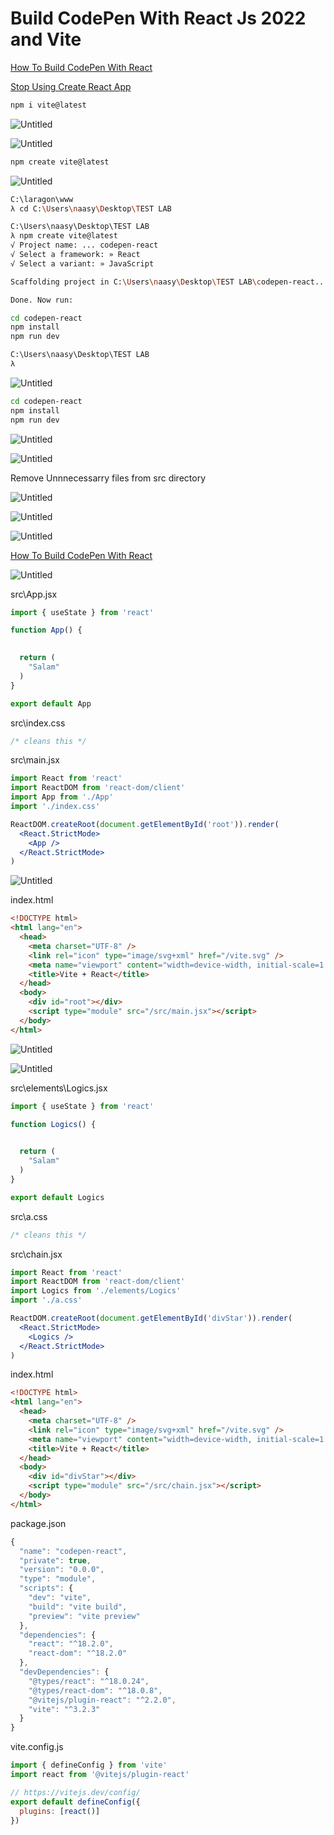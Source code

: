 # Build CodePen With React Js 2022 and Vite

[How To Build CodePen With React](https://www.youtube.com/watch?v=wcVxX7lu2d4)

[Stop Using Create React App](https://www.youtube.com/shorts/Xrgddey8jcA)

```bash
npm i vite@latest
```

![Untitled](Build%20CodePen%20With%20React%20Js%202022%20and%20Vite%201764ee335797477eaef72ce68b79ceaf/Untitled.png)

![Untitled](Build%20CodePen%20With%20React%20Js%202022%20and%20Vite%201764ee335797477eaef72ce68b79ceaf/Untitled%201.png)

```bash
npm create vite@latest
```

![Untitled](Build%20CodePen%20With%20React%20Js%202022%20and%20Vite%201764ee335797477eaef72ce68b79ceaf/Untitled%202.png)

```bash
C:\laragon\www
λ cd C:\Users\naasy\Desktop\TEST LAB
```

```bash
C:\Users\naasy\Desktop\TEST LAB
λ npm create vite@latest
√ Project name: ... codepen-react
√ Select a framework: » React
√ Select a variant: » JavaScript
```

```bash
Scaffolding project in C:\Users\naasy\Desktop\TEST LAB\codepen-react...
```

```bash
Done. Now run:
```

```bash
cd codepen-react
npm install
npm run dev
```

```bash
C:\Users\naasy\Desktop\TEST LAB
λ
```

![Untitled](Build%20CodePen%20With%20React%20Js%202022%20and%20Vite%201764ee335797477eaef72ce68b79ceaf/Untitled%203.png)

```bash
cd codepen-react
npm install
npm run dev
```

![Untitled](Build%20CodePen%20With%20React%20Js%202022%20and%20Vite%201764ee335797477eaef72ce68b79ceaf/Untitled%204.png)

![Untitled](Build%20CodePen%20With%20React%20Js%202022%20and%20Vite%201764ee335797477eaef72ce68b79ceaf/Untitled%205.png)

Remove Unnnecessarry files from src directory

![Untitled](Build%20CodePen%20With%20React%20Js%202022%20and%20Vite%201764ee335797477eaef72ce68b79ceaf/Untitled%206.png)

![Untitled](Build%20CodePen%20With%20React%20Js%202022%20and%20Vite%201764ee335797477eaef72ce68b79ceaf/Untitled%207.png)

![Untitled](Build%20CodePen%20With%20React%20Js%202022%20and%20Vite%201764ee335797477eaef72ce68b79ceaf/Untitled%208.png)

[How To Build CodePen With React](https://youtu.be/wcVxX7lu2d4?t=107)

![Untitled](Build%20CodePen%20With%20React%20Js%202022%20and%20Vite%201764ee335797477eaef72ce68b79ceaf/Untitled%209.png)

src\App.jsx

```jsx
import { useState } from 'react'

function App() {
  

  return (
    "Salam"
  )
}

export default App
```

src\index.css

```css
/* cleans this */
```

src\main.jsx

```jsx
import React from 'react'
import ReactDOM from 'react-dom/client'
import App from './App'
import './index.css'

ReactDOM.createRoot(document.getElementById('root')).render(
  <React.StrictMode>
    <App />
  </React.StrictMode>
)
```

![Untitled](Build%20CodePen%20With%20React%20Js%202022%20and%20Vite%201764ee335797477eaef72ce68b79ceaf/Untitled%2010.png)

index.html

```html
<!DOCTYPE html>
<html lang="en">
  <head>
    <meta charset="UTF-8" />
    <link rel="icon" type="image/svg+xml" href="/vite.svg" />
    <meta name="viewport" content="width=device-width, initial-scale=1.0" />
    <title>Vite + React</title>
  </head>
  <body>
    <div id="root"></div>
    <script type="module" src="/src/main.jsx"></script>
  </body>
</html>
```

![Untitled](Build%20CodePen%20With%20React%20Js%202022%20and%20Vite%201764ee335797477eaef72ce68b79ceaf/Untitled%2011.png)

![Untitled](Build%20CodePen%20With%20React%20Js%202022%20and%20Vite%201764ee335797477eaef72ce68b79ceaf/Untitled%2012.png)

src\elements\Logics.jsx

```jsx
import { useState } from 'react'

function Logics() {
  

  return (
    "Salam"
  )
}

export default Logics
```

src\a.css

```css
/* cleans this */
```

src\chain.jsx

```jsx
import React from 'react'
import ReactDOM from 'react-dom/client'
import Logics from './elements/Logics'
import './a.css'

ReactDOM.createRoot(document.getElementById('divStar')).render(
  <React.StrictMode>
    <Logics />
  </React.StrictMode>
)
```

index.html

```html
<!DOCTYPE html>
<html lang="en">
  <head>
    <meta charset="UTF-8" />
    <link rel="icon" type="image/svg+xml" href="/vite.svg" />
    <meta name="viewport" content="width=device-width, initial-scale=1.0" />
    <title>Vite + React</title>
  </head>
  <body>
    <div id="divStar"></div>
    <script type="module" src="/src/chain.jsx"></script>
  </body>
</html>
```

package.json

```jsx
{
  "name": "codepen-react",
  "private": true,
  "version": "0.0.0",
  "type": "module",
  "scripts": {
    "dev": "vite",
    "build": "vite build",
    "preview": "vite preview"
  },
  "dependencies": {
    "react": "^18.2.0",
    "react-dom": "^18.2.0"
  },
  "devDependencies": {
    "@types/react": "^18.0.24",
    "@types/react-dom": "^18.0.8",
    "@vitejs/plugin-react": "^2.2.0",
    "vite": "^3.2.3"
  }
}
```

vite.config.js

```jsx
import { defineConfig } from 'vite'
import react from '@vitejs/plugin-react'

// https://vitejs.dev/config/
export default defineConfig({
  plugins: [react()]
})
```